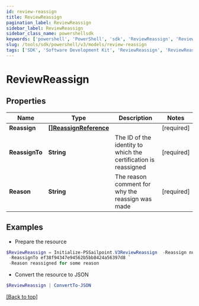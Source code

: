 ```yaml
---
id: review-reassign
title: ReviewReassign
pagination_label: ReviewReassign
sidebar_label: ReviewReassign
sidebar_class_name: powershellsdk
keywords: ['powershell', 'PowerShell', 'sdk', 'ReviewReassign', 'ReviewReassign'] 
slug: /tools/sdk/powershell/v3/models/review-reassign
tags: ['SDK', 'Software Development Kit', 'ReviewReassign', 'ReviewReassign']
---
```



# ReviewReassign

## Properties

Name | Type | Description | Notes
------------ | ------------- | ------------- | -------------
**Reassign** | [**[]ReassignReference**](reassign-reference) |  | [required]
**ReassignTo** | **String** | The ID of the identity to which the certification is reassigned | [required]
**Reason** | **String** | The reason comment for why the reassign was made | [required]

## Examples

- Prepare the resource
```powershell
$ReviewReassign = Initialize-PSSailpoint.V3ReviewReassign  -Reassign null `
 -ReassignTo ef38f94347e94562b5bb8424a56397d8 `
 -Reason reassigned for some reason
```

- Convert the resource to JSON
```powershell
$ReviewReassign | ConvertTo-JSON
```


[[Back to top]](#) 

